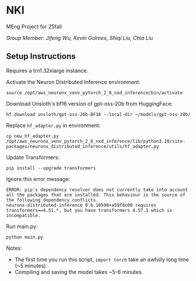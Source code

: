 # NKI
MEng Project for 25fall

*Group Member: Jifeng Wu, Kevin Golmes, Shiqi Liu, Chia Liu*

## Setup Instructions

Requires a trn1.32xlarge instance. 

Activate the Neuron Distributed Inference environment:

```Shell
source /opt/aws_neuronx_venv_pytorch_2_8_nxd_inference/bin/activate
```

Download Unsloth's bf16 version of gpt-oss-20b from HuggingFace:

```Shell
hf download unsloth/gpt-oss-20b-BF16 --local-dir ~/models/gpt-oss-20b/
```

Replace `hf_adapter.py` in environment:

```Shell
cp new_hf_adapter.py /opt/aws_neuronx_venv_pytorch_2_8_nxd_inference/lib/python3.10/site-packages/neuronx_distributed_inference/utils/hf_adapter.py
```

Update Transformers:

```Shell
pip install --upgrade transformers
```

Ignore this error message:

```
ERROR: pip's dependency resolver does not currently take into account all the packages that are installed. This behaviour is the source of the following dependency conflicts.
neuronx-distributed-inference 0.6.10598+a59fdc00 requires transformers==4.51.*, but you have transformers 4.57.1 which is incompatible.
```

Run main.py:

```Shell
python main.py
```

Notes:

- The first time you run this script, `import torch` take an awfully long time (~5 minutes).
- Compiling and saving the model takes ~5-6 minutes.
